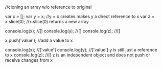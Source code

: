 //cloning an array w/o reference to original

var x = [];
var y = x; //y = x creates makes y a direct reference to x
var z = x.slice(0); //x.slice(0) returns a new array

console.log(x); //[]
console.log(y); //[]
console.log(z); //[]

x.push('value'); //add a value to x

console.log(x); //['value']
console.log(y); //['value'] y is still just a reference to x
console.log(z); //[] z is an independent object and does not push or receive changes from x